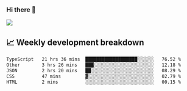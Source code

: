 ### Hi there 👋
<img align="center" src="https://github-readme-stats.vercel.app/api?username=Tumao727&show_icons=true&hide_title=true&theme=dracula" />


## 📈 Weekly development breakdown
<!--START_SECTION:waka-->

```txt
TypeScript   21 hrs 36 mins  ███████████████████░░░░░░   76.52 %
Other        3 hrs 26 mins   ███░░░░░░░░░░░░░░░░░░░░░░   12.18 %
JSON         2 hrs 20 mins   ██░░░░░░░░░░░░░░░░░░░░░░░   08.29 %
CSS          47 mins         ▓░░░░░░░░░░░░░░░░░░░░░░░░   02.79 %
HTML         2 mins          ░░░░░░░░░░░░░░░░░░░░░░░░░   00.15 %
```

<!--END_SECTION:waka-->